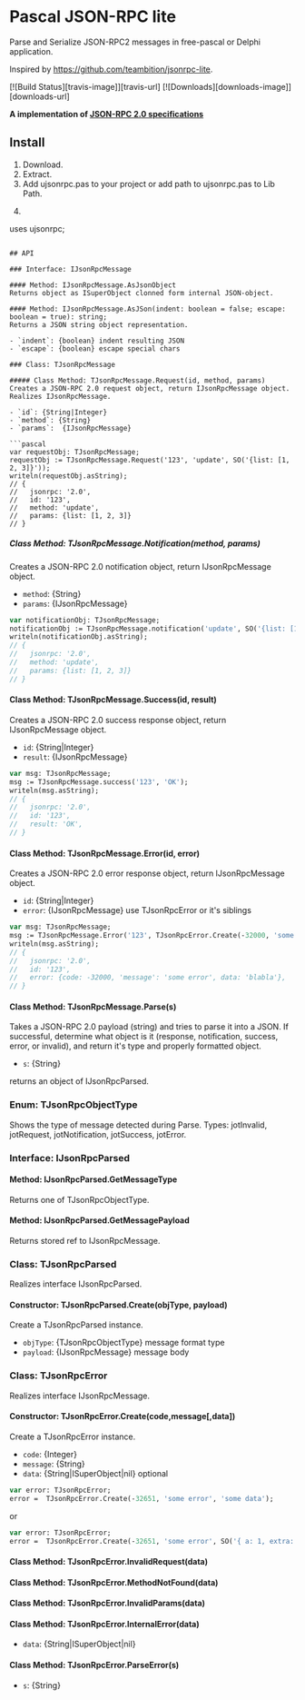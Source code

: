 # Pascal JSON-RPC lite

Parse and Serialize JSON-RPC2 messages in free-pascal or Delphi application.

Inspired by https://github.com/teambition/jsonrpc-lite.

[![Build Status][travis-image]][travis-url]
[![Downloads][downloads-image]][downloads-url]

**A implementation of [JSON-RPC 2.0 specifications](http://jsonrpc.org/specification)**

## Install

1. Download.
2. Extract.
3. Add ujsonrpc.pas to your project or add path to ujsonrpc.pas to Lib Path.
4. ```pascal
uses ujsonrpc;
```

## API

### Interface: IJsonRpcMessage
  
#### Method: IJsonRpcMessage.AsJsonObject
Returns object as ISuperObject clonned form internal JSON-object.    

#### Method: IJsonRpcMessage.AsJSon(indent: boolean = false; escape: boolean = true): string;
Returns a JSON string object representation.     

- `indent`: {boolean} indent resulting JSON
- `escape`: {boolean} escape special chars

### Class: TJsonRpcMessage

##### Class Method: TJsonRpcMessage.Request(id, method, params)
Creates a JSON-RPC 2.0 request object, return IJsonRpcMessage object.
Realizes IJsonRpcMessage.

- `id`: {String|Integer}
- `method`: {String}
- `params`:  {IJsonRpcMessage}

```pascal
var requestObj: TJsonRpcMessage; 
requestObj := TJsonRpcMessage.Request('123', 'update', SO('{list: [1, 2, 3]}'));
writeln(requestObj.asString);
// {
//   jsonrpc: '2.0',
//   id: '123',
//   method: 'update',
//   params: {list: [1, 2, 3]}
// }
```

##### Class Method: TJsonRpcMessage.Notification(method, params)
Creates a JSON-RPC 2.0 notification object, return IJsonRpcMessage object.

- `method`: {String}
- `params`:  {IJsonRpcMessage}

```pascal
var notificationObj: TJsonRpcMessage;
notificationObj := TJsonRpcMessage.notification('update', SO('{list: [1, 2, 3]}'));
writeln(notificationObj.asString);
// {
//   jsonrpc: '2.0',
//   method: 'update',
//   params: {list: [1, 2, 3]}
// }
```

#### Class Method: TJsonRpcMessage.Success(id, result)
Creates a JSON-RPC 2.0 success response object, return IJsonRpcMessage object.

- `id`: {String|Integer}
- `result`:  {IJsonRpcMessage} 

```pascal
var msg: TJsonRpcMessage;
msg := TJsonRpcMessage.success('123', 'OK');
writeln(msg.asString);
// {
//   jsonrpc: '2.0',
//   id: '123',
//   result: 'OK',
// }
```

#### Class Method: TJsonRpcMessage.Error(id, error)
Creates a JSON-RPC 2.0 error response object, return IJsonRpcMessage object.

- `id`: {String|Integer}
- `error`: {IJsonRpcMessage} use TJsonRpcError or it's siblings 

```pascal
var msg: TJsonRpcMessage;
msg := TJsonRpcMessage.Error('123', TJsonRpcError.Create(-32000, 'some error', 'blabla'));
writeln(msg.asString);
// {
//   jsonrpc: '2.0',
//   id: '123',
//   error: {code: -32000, 'message': 'some error', data: 'blabla'},
// }
```

#### Class Method: TJsonRpcMessage.Parse(s)
Takes a JSON-RPC 2.0 payload (string) and tries to parse it into a JSON. 
If successful, determine what object is it (response, notification, success, 
error, or invalid), and return it's type and properly formatted object.

- `s`: {String}

returns an object of IJsonRpcParsed.

### Enum: TJsonRpcObjectType
Shows the type of message detected during Parse.
Types: jotInvalid, jotRequest, jotNotification, jotSuccess, jotError.

### Interface: IJsonRpcParsed

#### Method: IJsonRpcParsed.GetMessageType
Returns one of TJsonRpcObjectType.

#### Method: IJsonRpcParsed.GetMessagePayload
Returns stored ref to IJsonRpcMessage.


### Class: TJsonRpcParsed
Realizes interface IJsonRpcParsed.

#### Constructor: TJsonRpcParsed.Create(objType, payload)

Create a TJsonRpcParsed instance.

- `objType`:  {TJsonRpcObjectType} message format type
- `payload`:  {IJsonRpcMessage} message body


### Class: TJsonRpcError
Realizes interface IJsonRpcMessage.

#### Constructor: TJsonRpcError.Create(code,message[,data])

Create a TJsonRpcError instance.

- `code`:  {Integer}
- `message`:  {String}
- `data`: {String|ISuperObject|nil} optional

```pascal
var error: TJsonRpcError;
error =  TJsonRpcError.Create(-32651, 'some error', 'some data');
```
or
```pascal
var error: TJsonRpcError;
error =  TJsonRpcError.Create(-32651, 'some error', SO('{ a: 1, extra: "some data"}'));
```

#### Class Method: TJsonRpcError.InvalidRequest(data)
#### Class Method: TJsonRpcError.MethodNotFound(data)
#### Class Method: TJsonRpcError.InvalidParams(data)
#### Class Method: TJsonRpcError.InternalError(data)
- `data`: {String|ISuperObject|nil}

#### Class Method: TJsonRpcError.ParseError(s)
- `s`: {String}
